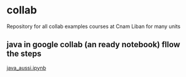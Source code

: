 # collab

Repository for all collab examples courses at Cnam Liban for many units

## java in google collab (an ready notebook) fllow the steps

[java_aussi.ipynb](java_aussi.ipynb)
